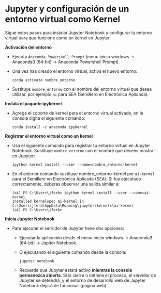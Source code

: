 # Jupyter y configuración de un entorno virtual como Kernel

Sigue estos pasos para instalar Jupyter Notebook y configurar tu entorno virtual para que funcione como un kernel en Jupyter.

**Activación del entorno**

- Ejecuta `Anaconda Powershell Prompt` (menu inicio windows &rarr;  Anaconda3 (64-bit) &rarr; Anaconda Powershell Prompt).

- Una vez has creado el entorno virtual, activa el nuevo entorno:

    ```console
   conda activate nombre_entorno
   ```

- Sustituye `nombre_entorno` con el nombre del entorno virtual que desea utilizar. por ejemplo `ai` para SEA (Semillero en Electrónica Aplicada).
  
**Instala el paquete ipykernel**

- Agrega el soporte de kernel para el entorno virtual activado, en la consola digita el siguiente comando:

  ```console
  conda install -c anaconda ipykernel
  ```
  
**Registrar el entorno virtual como un kernel**

- Usa el siguiente comando para registrar tu entorno virtual en Jupyter Notebook. Sustituye `nombre_entorno` con el nombre que desees mostrar en Jupyter:

    ```console
    ipython kernel install --user --name=nombre_entorno-kernel
    ```

- En el anterior comando sustituye nombre_entorno-kernel por `ai-kernel` para el Semillero en Electrónica Aplicada (SEA). Si fue ejecutado correctamente, deberas observar una salida similar a:

    ```console
    (ai) PS C:\Users\jferb> ipython kernel install --user --name=ai-kernel
    Installed kernelspec ai-kernel in C:\Users\jferb\AppData\Roaming\jupyter\kernels\ai-kernel
    (ai) PS C:\Users\jferb>
    ```

**Inicia Jupyter Notebook**

- Para ejecutar el servidor de Jupyter tiene dos opciones:
    
    - Ejecutar la aplicación desde el menu inicio windows &rarr;  Anaconda3 (64-bit) &rarr; Jupiter Notebook.
    
    - Ó ejecutando el siguiente comando desde la consola:

       ```console
       jupyter notebook
       ```

    - Recuerde que Jupyter estará activo **mientras la consola permanezca abierta**. Si la cierra o detiene el proceso, el servidor de Jupyter se detendrá, y el entorno de desarrollo web de Jupyter Notebook dejará de funcionar (página web).
